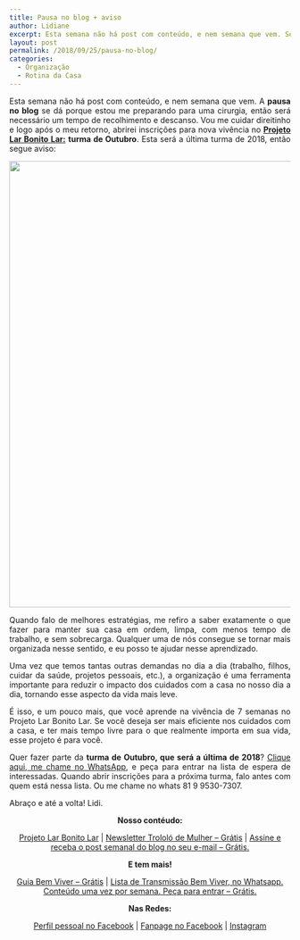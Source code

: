 ```yaml
---
title: Pausa no blog + aviso
author: Lidiane
excerpt: Esta semana não há post com conteúdo, e nem semana que vem. Será necessário um tempo de recolhimento e descanso. Para logo após o meu retorno, deixo um aviso.
layout: post
permalink: /2018/09/25/pausa-no-blog/
categories:
  - Organização
  - Rotina da Casa
---
```

<p align="justify">
  Esta semana não há post com conteúdo, e nem semana que vem. A <strong>pausa no blog</strong> se dá porque estou me preparando para uma cirurgia, então será necessário um tempo de recolhimento e descanso. Vou me cuidar direitinho e logo após o meu retorno, abrirei inscrições para nova vivência no <a href="http://www.trololodemulher.com.br/projeto-lar-bonito-lar/" target="_blank" rel="noopener"><strong>Projeto Lar Bonito Lar:</strong></a> <strong>turma de Outubro</strong>. Esta será a última turma de 2018, então segue aviso:
</p>

<p align="center">
  <img class="alignnone size-full wp-image-14710" src="https://www.trololodemulher.com.br/2018/09/ROTINAS-DA-CASA6.png" alt="" width="800" height="800" />
</p>

<p align="justify">
  Quando falo de melhores estratégias, me refiro a saber exatamente o que fazer para manter sua casa em ordem, limpa, com menos tempo de trabalho, e sem sobrecarga. Qualquer uma de nós consegue se tornar mais organizada nesse sentido, e eu posso te ajudar nesse aprendizado.
</p>

<p align="justify">
  Uma vez que temos tantas outras demandas no dia a dia (trabalho, filhos, cuidar da saúde, projetos pessoais, etc.), a organização é uma ferramenta importante para reduzir o impacto dos cuidados com a casa no nosso dia a dia, tornando esse aspecto da vida mais leve.
</p>

<p align="justify">
  É isso, e um pouco mais, que você aprende na vivência de 7 semanas no Projeto Lar Bonito Lar. Se você deseja ser mais eficiente nos cuidados com a casa, e ter mais tempo livre para o que realmente importa em sua vida, esse projeto é para você.
</p>

<p align="justify">
  Quer fazer parte da <strong>turma de Outubro, que será a última de 2018</strong>? <a href="https://bit.ly/2Ldn0bt" target="_blank" rel="noopener">Clique aqui, me chame no WhatsApp</a>, e peça para entrar na lista de espera de interessadas. Quando abrir inscrições para a próxima turma, falo antes com quem está nessa lista. Ou me chame no whats 81 9 9530-7307.
</p>

<p align="justify">
  Abraço e até a volta! Lidi.
</p>

<p align="center">
  <strong>Nosso contéudo:</strong>
</p>

<p align="center">
  <a href="http://www.trololodemulher.com.br/projeto-lar-bonito-lar/" target="_blank" rel="noopener">Projeto Lar Bonito Lar</a> | <a href="http://www.trololodemulher.com.br/2018/02/28/newsletter/" target="_blank" rel="noopener">Newsletter Trololó de Mulher – Grátis</a> | <a href="https://feedburner.google.com/fb/a/mailverify?uri=blogBichaFemea&loc=en_US" target="_blank" rel="noopener">Assine e receba o post semanal do blog no seu e-mail – Grátis.</a>
</p>

<p align="center">
  <strong>E tem mais!</strong>
</p>

<p align="center">
  <a href="http://www.trololodemulher.com.br/2018/03/09/bem-viver/" target="_blank" rel="noopener">Guia Bem Viver – Grátis</a> | <a href="https://api.whatsapp.com/send?1=pt_BR&phone=5581995307307" target="_blank" rel="noopener">Lista de Transmissão Bem Viver, no Whatsapp. Conteúdo uma vez por semana. Peça para entrar – Grátis.</a>
</p>

<p align="center">
  <strong>Nas Redes:</strong>
</p>

<p align="center">
  <a href="https://www.facebook.com/lidiane.vasconcelos.94" target="_blank" rel="noopener">Perfil pessoal no Facebook</a> | <a href="https://www.facebook.com/TrololoMulher/" target="_blank" rel="noopener">Fanpage no Facebook</a> | <a href="https://www.instagram.com/trololodemulher/" target="_blank" rel="noopener">Instagram</a>
</p>

&nbsp;